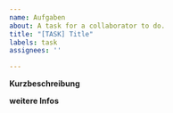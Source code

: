 ```yaml
---
name: Aufgaben
about: A task for a collaborator to do.
title: "[TASK] Title"
labels: task
assignees: ''

---
```


**Kurzbeschreibung**

**weitere Infos**
